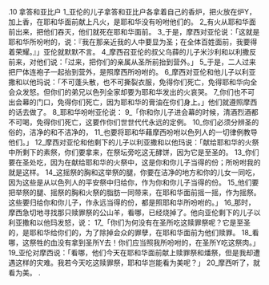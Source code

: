 .10 
拿答和亚比户 
1_亚伦的儿子拿答和亚比户各拿着自己的香炉，把火放在炉Y，加上香，在耶和华面前献上凡火，是耶和华没有吩咐他们的。 2_有火从耶和华面前出来，把他们吞灭，他们就死在耶和华面前。 3_于是，摩西对亚伦说：「这就是耶和华所吩咐的，说：『我在那亲近我的人中要显为圣；在全体百姓面前，我要得着荣耀。』」亚伦就默默不言。 
4_摩西召亚伦的叔父乌薛的儿子米沙利和以利撒反前来，对他们说：「过来，把你们的亲属从圣所前抬到营外。」 5_于是，二人过来把尸体连袍子一起抬到营外，是照摩西所吩咐的。 6_摩西对亚伦和他儿子以利亚撒和以他玛说：「不可蓬头散，也不可撕裂衣服，免得你们死亡，免得耶和华向全会众发怒。但你们的弟兄以色列全家却要为耶和华发出的火哀哭。 7_你们也不可出会幕的门口，免得你们死亡，因为耶和华的膏油在你们身上。」他们就遵照摩西的话去做了。 
8_耶和华吩咐亚伦说： 9_「你和你儿子进会幕的时候，清酒烈酒都不可喝，免得你们死亡，这要作你们世世代代永远的定例。 10_你们必须分辨圣的俗的，洁净的和不洁净的， 11_也要将耶和华藉摩西吩咐以色列人的一切律例教导他们。」 
12_摩西对亚伦和他剩下的儿子以利亚撒和以他玛说：「献给耶和华的火祭中所剩下的素祭，你们要拿来，在祭坛旁吃这无酵饼，因为它是至圣的。 13_你们要在圣处吃，因为在献给耶和华的火祭中，这是你和你儿子当得的份；所吩咐我的就是这样。 14_这摇祭的胸和这举祭的腿，你要在洁净的地方和你的儿女一同吃，因为这些是从以色列人的平安祭中归给你，作为你和你儿子当得的份。 15_他们要把举祭的腿、摇祭的胸和火祭的脂肪一同带来，在耶和华面前摇一摇，作为摇祭。这些要归给你和你儿子，作永远当得的份，都是照耶和华所吩咐的。」 
16_那时，摩西急切地寻找那只赎罪祭的公山羊，看哪，已经烧掉了。他向亚伦剩下的儿子以利亚撒和以他玛发怒，说： 17_「你们为何没有在圣所吃这赎罪祭呢？它是至圣的，是耶和华给你们的，为了除掉会众的罪孽，在耶和华面前为他们赎罪。 18_看哪，这祭牲的血没有拿到圣所Y去！你们应当照我所吩咐的，在圣所Y吃这祭肉。」 19_亚伦对摩西说：「看哪，他们今天在耶和华面前献上赎罪祭和燔祭，但是我却遭遇这样的灾难。我若今天吃这赎罪祭，耶和华岂能看为美呢？」 20_摩西听了，就看为美。 
. 